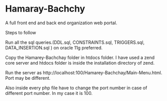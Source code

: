 # Hamaray-Bachchy
A full front end and back end organization web portal.

Steps to follow

Run all the sql queries.(DDL.sql, CONSTRAINTS.sql, TRIGGERS.sql, DATA_INSERTION.sql ) on oracle 11g preferred.

Copy the Hamarey-Bachchay folder in htdocs folder. I have used a zend core server and htdocs folder is inside the installation directory of zend.

Run the server as http://localhost:100/Hamarey-Bachchay/Main-Menu.html. Port may be different.

Also inside every php file have to change the port number in case of different port number. In my case it is 100.
